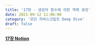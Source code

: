 ```yaml
---
title: '17장 - 생성자 함수에 의한 객체 생성'
date: 2021-09-12 11:06:00
category: '모던 자바스크립트 Deep Dive'
draft: false
---
```


**[17장 Notion](https://snowy-ink-04b.notion.site/17-5aabb0387f87411c8051bbd3cde28e5b)**
